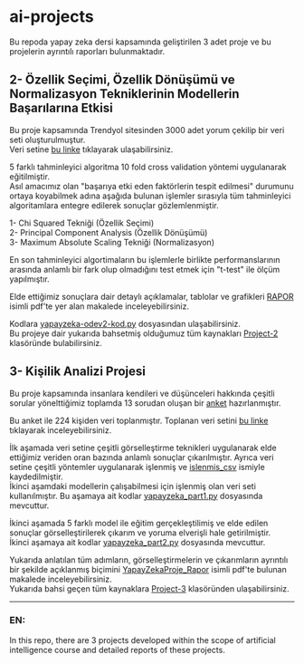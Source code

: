 # ai-projects
Bu repoda yapay zeka dersi kapsamında geliştirilen 3 adet proje ve bu projelerin ayrıntılı raporları bulunmaktadır.  

## 2- Özellik Seçimi, Özellik Dönüşümü ve Normalizasyon Tekniklerinin Modellerin Başarılarına Etkisi
Bu proje kapsamında Trendyol sitesinden 3000 adet yorum çekilip bir veri seti oluşturulmuştur.  
Veri setine [bu linke](https://github.com/elifayanoglu/ai-projects/blob/main/Project-2/veri_3000.csv) tıklayarak ulaşabilirsiniz.  

5 farklı tahminleyici algoritma 10 fold cross validation yöntemi uygulanarak eğitilmiştir.   
Asıl amacımız olan "başarıya etki eden faktörlerin tespit edilmesi" durumunu ortaya koyabilmek adına aşağıda bulunan işlemler sırasıyla tüm tahminleyici algoritamlara entegre edilerek sonuçlar gözlemlenmiştir.  

1- Chi Squared Tekniği (Özellik Seçimi)  
2- Principal Component Analysis (Özellik Dönüşümü)  
3- Maximum Absolute Scaling Tekniği (Normalizasyon)  
  
En son tahminleyici algortimaların bu işlemlerle birlikte performanslarının arasında anlamlı bir fark olup olmadığını test etmek için "t-test" ile ölçüm yapılmıştır.  
  
Elde ettiğimiz sonuçlara dair detaylı açıklamalar, tablolar ve grafikleri [RAPOR](https://github.com/elifayanoglu/ai-projects/blob/main/Project-2/RAPOR.pdf) isimli pdf'te yer alan makalede inceleyebilirsiniz.  
  
Kodlara [yapayzeka-odev2-kod.py](https://github.com/elifayanoglu/ai-projects/blob/main/Project-2/Kod/yapayzeka-odev2-kod.py) dosyasından ulaşabilirsiniz.  
Bu projeye dair yukarıda bahsetmiş olduğumuz tüm kaynakları [Project-2](https://github.com/elifayanoglu/ai-projects/tree/main/Project-2) klasöründe bulabilirsiniz.


## 3- Kişilik Analizi Projesi 
Bu proje kapsamında insanlara kendileri ve düşünceleri hakkında çeşitli sorular yönelttiğimiz toplamda 13 sorudan oluşan bir [anket](https://github.com/elifayanoglu/ai-projects/blob/main/Project-3/Kodlar%20ve%20veriseti/Ki%C5%9Filik%20Anketi%20.pdf) hazırlanmıştır.  
  
Bu anket ile 224 kişiden veri toplanmıştır. Toplanan veri setini [bu linke](https://github.com/elifayanoglu/ai-projects/blob/main/Project-3/Kodlar%20ve%20veriseti/kisilik_testi.csv) tıklayarak inceleyebilirsiniz.  
  
İlk aşamada veri setine çeşitli görselleştirme teknikleri uygulanarak elde ettiğimiz veriden oran bazında anlamlı sonuçlar çıkarılmıştır. Ayrıca veri setine çeşitli yöntemler uygulanarak işlenmiş ve [islenmis_csv](https://github.com/elifayanoglu/ai-projects/blob/main/Project-3/Kodlar%20ve%20veriseti/islenmis_csv.csv) ismiyle kaydedilmiştir.   
İkinci aşamdaki modellerin çalışabilmesi için işlenmiş olan veri seti kullanılmıştır. Bu aşamaya ait kodlar [yapayzeka_part1.py](https://github.com/elifayanoglu/ai-projects/blob/main/Project-3/Kodlar%20ve%20veriseti/yapayzeka_part1.py) dosyasında mevcuttur.  
  
İkinci aşamada 5 farklı model ile eğitim gerçekleştilimiş ve elde edilen sonuçlar görselleştirilerek çıkarım ve yoruma elverişli hale getirilmiştir.  
İkinci aşamaya ait kodlar [yapayzeka_part2.py](https://github.com/elifayanoglu/ai-projects/blob/main/Project-3/Kodlar%20ve%20veriseti/yapayzeka_part2.py) dosyasında mevcuttur.  
  
Yukarıda anlatılan tüm adımların, görselleştirmelerin  ve çıkarımların ayrıntılı bir şekilde açıklanmış biçimini [YapayZekaProje_Rapor](https://github.com/elifayanoglu/ai-projects/blob/main/Project-3/YapayZekaProje_Rapor.pdf) isimli pdf'te bulunan makalede inceleyebilirsiniz.  
Yukarıda bahsi geçen tüm kaynaklara [Project-3](https://github.com/elifayanoglu/ai-projects/tree/main/Project-3) klasöründen ulaşabilirsiniz.  
  


----
### EN:
In this repo, there are 3 projects developed within the scope of artificial intelligence course and detailed reports of these projects.
